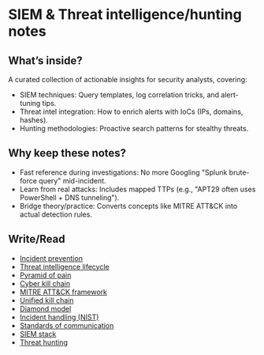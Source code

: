 # SIEM & Threat intelligence/hunting notes

## What’s inside?

A curated collection of actionable insights for security analysts, covering:

- SIEM techniques: Query templates, log correlation tricks, and alert-tuning tips.
- Threat intel integration: How to enrich alerts with IoCs (IPs, domains, hashes).
- Hunting methodologies: Proactive search patterns for stealthy threats.

## Why keep these notes?

- Fast reference during investigations: No more Googling "Splunk brute-force query" mid-incident.
- Learn from real attacks: Includes mapped TTPs (e.g., "APT29 often uses PowerShell + DNS tunneling").
- Bridge theory/practice: Converts concepts like MITRE ATT&CK into actual detection rules.

## Write/Read

* [Incident prevention](prevention.md)
* [Threat intelligence lifecycle](til.md)
* [Pyramid of pain](pop.md)
* [Cyber kill chain](ckc.md)
* [MITRE ATT&CK framework](mitre.md)
* [Unified kill chain](ukc.md)
* [Diamond model](diamond.md)
* [Incident handling (NIST)](nist.md)
* [Standards of communication](standards.md)
* [SIEM stack](siem.md)
* [Threat hunting](hunting.md)

